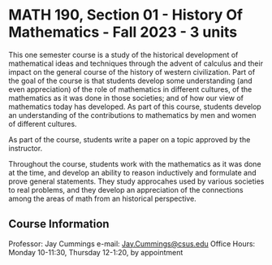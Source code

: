 # MATH 190, Section 01 - History Of Mathematics - Fall 2023 - 3 units

This one semester course is a study of the historical development of
mathematical ideas and techniques through the advent of calculus and their
impact on the general course of the history of western civilization. Part of
the goal of the course is that students develop some understanding
(and even appreciation) of the role of mathematics in different cultures,
of the mathematics as it was done in those societies; and of how our view of
mathematics today has developed. As part of this course, students develop an
understanding of the contributions to mathematics by men and women of
different cultures.

As part of the course, students write a paper on a topic
approved by the instructor.

Throughout the course, students work with the mathematics as it was done at
the time, and develop an ability to reason inductively and formulate and prove
general statements. They study approcahes used by various societies to real
problems, and they develop an appreciation of the connections among the areas
of math from an historical perspective.

## Course Information

Professor: Jay Cummings
e-mail: <Jay.Cummings@csus.edu>
Office Hours: Monday 10-11:30, Thursday 12-1:20, by appointment
